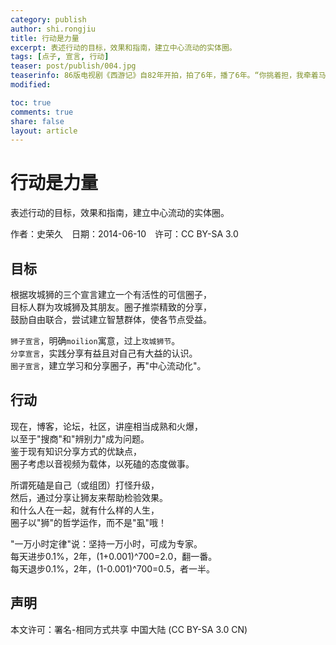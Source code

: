 ```yaml
---
category: publish
author: shi.rongjiu
title: 行动是力量
excerpt: 表述行动的目标，效果和指南，建立中心流动的实体圈。
tags: [点子, 宣言, 行动]
teaser: post/publish/004.jpg
teaserinfo: 86版电视剧《西游记》自82年开拍，拍了6年，播了6年。“你挑着担，我牵着马，迎来日出送走晚霞……”，有热泪盈眶的感觉么？
modified: 

toc: true
comments: true
share: false
layout: article
---
```


# 行动是力量

表述行动的目标，效果和指南，建立中心流动的实体圈。

作者：史荣久　日期：2014-06-10　许可：CC BY-SA 3.0

## 目标

根据攻城狮的三个宣言建立一个有活性的可信圈子，  
目标人群为攻城狮及其朋友。圈子推崇精致的分享，  
鼓励自由联合，尝试建立智慧群体，使各节点受益。

`狮子宣言`，明确`moilion`寓意，过上`攻城狮节`。  
`分享宣言`，实践分享有益且对自己有大益的认识。  
`圈子宣言`，建立学习和分享圈子，再"中心流动化"。  

## 行动

现在，博客，论坛，社区，讲座相当成熟和火爆，  
以至于"搜商"和"辨别力"成为问题。  
鉴于现有知识分享方式的优缺点，  
圈子考虑以音视频为载体，以死磕的态度做事。  

所谓死磕是自己（或组团）打怪升级，  
然后，通过分享让狮友来帮助检验效果。  
和什么人在一起，就有什么样的人生，  
圈子以"狮"的哲学运作，而不是"虱"哦！

"一万小时定律"说：坚持一万小时，可成为专家。  
每天进步0.1%，2年，(1+0.001)^700=2.0，翻一番。  
每天退步0.1%，2年，(1-0.001)^700=0.5，者一半。

## 声明

本文许可：署名-相同方式共享 中国大陆 (CC BY-SA 3.0 CN)
